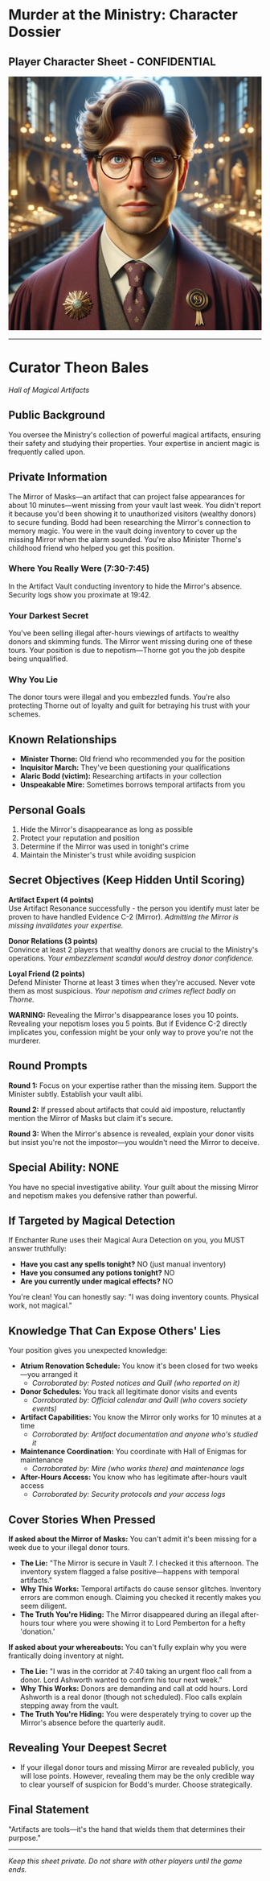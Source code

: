# Murder at the Ministry: Character Dossier
## Player Character Sheet - CONFIDENTIAL

![Curator Theon Bales](character_images/07_curator_theon_bales.png)

---

# Curator Theon Bales
*Hall of Magical Artifacts*

## Public Background
You oversee the Ministry's collection of powerful magical artifacts, ensuring their safety and studying their properties. Your expertise in ancient magic is frequently called upon.

## Private Information
The Mirror of Masks—an artifact that can project false appearances for about 10 minutes—went missing from your vault last week. You didn't report it because you'd been showing it to unauthorized visitors (wealthy donors) to secure funding. Bodd had been researching the Mirror's connection to memory magic. You were in the vault doing inventory to cover up the missing Mirror when the alarm sounded. You're also Minister Thorne's childhood friend who helped you get this position.

### Where You Really Were (7:30-7:45)
In the Artifact Vault conducting inventory to hide the Mirror's absence. Security logs show you proximate at 19:42.

### Your Darkest Secret
You've been selling illegal after-hours viewings of artifacts to wealthy donors and skimming funds. The Mirror went missing during one of these tours. Your position is due to nepotism—Thorne got you the job despite being unqualified.

### Why You Lie
The donor tours were illegal and you embezzled funds. You're also protecting Thorne out of loyalty and guilt for betraying his trust with your schemes.

## Known Relationships
- **Minister Thorne:** Old friend who recommended you for the position
- **Inquisitor March:** They've been questioning your qualifications
- **Alaric Bodd (victim):** Researching artifacts in your collection
- **Unspeakable Mire:** Sometimes borrows temporal artifacts from you

## Personal Goals
1. Hide the Mirror's disappearance as long as possible
2. Protect your reputation and position
3. Determine if the Mirror was used in tonight's crime
4. Maintain the Minister's trust while avoiding suspicion

## Secret Objectives (Keep Hidden Until Scoring)

**Artifact Expert (4 points)**  
Use Artifact Resonance successfully - the person you identify must later be proven to have handled Evidence C-2 (Mirror). *Admitting the Mirror is missing invalidates your expertise.*

**Donor Relations (3 points)**  
Convince at least 2 players that wealthy donors are crucial to the Ministry's operations. *Your embezzlement scandal would destroy donor confidence.*

**Loyal Friend (2 points)**  
Defend Minister Thorne at least 3 times when they're accused. Never vote them as most suspicious. *Your nepotism and crimes reflect badly on Thorne.*

**WARNING:** Revealing the Mirror's disappearance loses you 10 points. Revealing your nepotism loses you 5 points. But if Evidence C-2 directly implicates you, confession might be your only way to prove you're not the murderer.

## Round Prompts
**Round 1:** Focus on your expertise rather than the missing item. Support the Minister subtly. Establish your vault alibi.

**Round 2:** If pressed about artifacts that could aid imposture, reluctantly mention the Mirror of Masks but claim it's secure.

**Round 3:** When the Mirror's absence is revealed, explain your donor visits but insist you're not the impostor—you wouldn't need the Mirror to deceive.

## Special Ability: NONE
You have no special investigative ability. Your guilt about the missing Mirror and nepotism makes you defensive rather than powerful.

## If Targeted by Magical Detection
If Enchanter Rune uses their Magical Aura Detection on you, you MUST answer truthfully:
- **Have you cast any spells tonight?** NO (just manual inventory)
- **Have you consumed any potions tonight?** NO
- **Are you currently under magical effects?** NO

You're clean! You can honestly say: "I was doing inventory counts. Physical work, not magical."

## Knowledge That Can Expose Others' Lies

Your position gives you unexpected knowledge:

- **Atrium Renovation Schedule:** You know it's been closed for two weeks—you arranged it
  - *Corroborated by: Posted notices and Quill (who reported on it)*
- **Donor Schedules:** You track all legitimate donor visits and events
  - *Corroborated by: Official calendar and Quill (who covers society events)*
- **Artifact Capabilities:** You know the Mirror only works for 10 minutes at a time
  - *Corroborated by: Artifact documentation and anyone who's studied it*
- **Maintenance Coordination:** You coordinate with Hall of Enigmas for maintenance
  - *Corroborated by: Mire (who works there) and maintenance logs*
- **After-Hours Access:** You know who has legitimate after-hours vault access
  - *Corroborated by: Security protocols and your access logs*

## Cover Stories When Pressed

**If asked about the Mirror of Masks:**
You can't admit it's been missing for a week due to your illegal donor tours.
- **The Lie:** "The Mirror is secure in Vault 7. I checked it this afternoon. The inventory system flagged a false positive—happens with temporal artifacts."
- **Why This Works:** Temporal artifacts do cause sensor glitches. Inventory errors are common enough. Claiming you checked it recently makes you seem diligent.
- **The Truth You're Hiding:** The Mirror disappeared during an illegal after-hours tour where you were showing it to Lord Pemberton for a hefty 'donation.'

**If asked about your whereabouts:**
You can't fully explain why you were frantically doing inventory at night.
- **The Lie:** "I was in the corridor at 7:40 taking an urgent floo call from a donor. Lord Ashworth wanted to confirm his tour next week."
- **Why This Works:** Donors are demanding and call at odd hours. Lord Ashworth is a real donor (though not scheduled). Floo calls explain stepping away from the vault.
- **The Truth You're Hiding:** You were desperately trying to cover up the Mirror's absence before the quarterly audit.

## Revealing Your Deepest Secret

- If your illegal donor tours and missing Mirror are revealed publicly, you will lose points. However, revealing them may be the only credible way to clear yourself of suspicion for Bodd's murder. Choose strategically.

## Final Statement
"Artifacts are tools—it's the hand that wields them that determines their purpose."

---

*Keep this sheet private. Do not share with other players until the game ends.*
